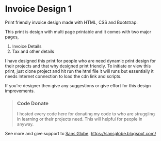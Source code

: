 # Invoice Design 1
Print friendly invoice design made with HTML, CSS and Bootstrap.

This print is design with multi page printable and it comes with two major pages, 
1. Invoice Details
2. Tax and other details

I have designed this print for people who are need dynamic print design for their projects and that why designed print friendly.
To initiate or view this print, just clone project and hit run the html file it will runs but essentially it needs Internet connection to load the cdn link and scripts.

If you're designer then give any suggestions or give effort for this design improvements.

> ### Code Donate
> I hosted every code here for donating my code to who are struggling in learning or their projects need.
> This will helpful for people in anyway.

See more and give support to [Sans Globe](https://sansglobe.blogspot.com/ "Blog for people to learn").
<https://sansglobe.blogspot.com/>
